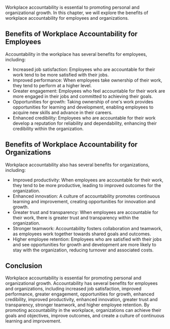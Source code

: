 
Workplace accountability is essential to promoting personal and organizational growth. In this chapter, we will explore the benefits of workplace accountability for employees and organizations.

Benefits of Workplace Accountability for Employees
--------------------------------------------------

Accountability in the workplace has several benefits for employees, including:

* Increased job satisfaction: Employees who are accountable for their work tend to be more satisfied with their jobs.
* Improved performance: When employees take ownership of their work, they tend to perform at a higher level.
* Greater engagement: Employees who feel accountable for their work are more engaged in their jobs and committed to achieving their goals.
* Opportunities for growth: Taking ownership of one's work provides opportunities for learning and development, enabling employees to acquire new skills and advance in their careers.
* Enhanced credibility: Employees who are accountable for their work develop a reputation for reliability and dependability, enhancing their credibility within the organization.

Benefits of Workplace Accountability for Organizations
------------------------------------------------------

Workplace accountability also has several benefits for organizations, including:

* Improved productivity: When employees are accountable for their work, they tend to be more productive, leading to improved outcomes for the organization.
* Enhanced innovation: A culture of accountability promotes continuous learning and improvement, creating opportunities for innovation and growth.
* Greater trust and transparency: When employees are accountable for their work, there is greater trust and transparency within the organization.
* Stronger teamwork: Accountability fosters collaboration and teamwork, as employees work together towards shared goals and outcomes.
* Higher employee retention: Employees who are satisfied with their jobs and see opportunities for growth and development are more likely to stay with the organization, reducing turnover and associated costs.

Conclusion
----------

Workplace accountability is essential for promoting personal and organizational growth. Accountability has several benefits for employees and organizations, including increased job satisfaction, improved performance, greater engagement, opportunities for growth, enhanced credibility, improved productivity, enhanced innovation, greater trust and transparency, stronger teamwork, and higher employee retention. By promoting accountability in the workplace, organizations can achieve their goals and objectives, improve outcomes, and create a culture of continuous learning and improvement.
